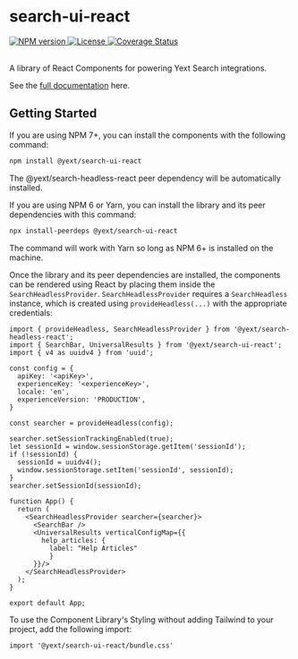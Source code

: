 # search-ui-react

<div>
  <a href="https://npmjs.org/package/@yext/search-ui-react">
    <img src="https://img.shields.io/npm/v/@yext/search-ui-react" alt="NPM version"/>
  </a>
  <a href="./LICENSE">
    <img src="https://img.shields.io/badge/License-BSD%203--Clause-blue.svg" alt="License"/>
  </a>
  <a href='https://coveralls.io/github/yext/search-ui-react?branch=main'>
    <img src='https://coveralls.io/repos/github/yext/search-ui-react/badge.svg?branch=main' alt='Coverage Status' />
  </a>
</div>
<br>

A library of React Components for powering Yext Search integrations.

See the [full documentation](./docs/search-ui-react.md) here.

## Getting Started

If you are using NPM 7+, you can install the components with the following command:

```bash
npm install @yext/search-ui-react
```
The @yext/search-headless-react peer dependency will be automatically installed.

If you are using NPM 6 or Yarn, you can install the library and its peer dependencies with this command:
```bash
npx install-peerdeps @yext/search-ui-react
```
The command will work with Yarn so long as NPM 6+ is installed on the machine.

Once the library and its peer dependencies are installed, the components can be rendered using React by placing them inside the `SearchHeadlessProvider`. `SearchHeadlessProvider` requires a `SearchHeadless` instance, which is created using `provideHeadless(...)` with the appropriate credentials:

```tsx
import { provideHeadless, SearchHeadlessProvider } from '@yext/search-headless-react';
import { SearchBar, UniversalResults } from '@yext/search-ui-react';
import { v4 as uuidv4 } from 'uuid';

const config = {
  apiKey: '<apiKey>',
  experienceKey: '<experienceKey>',
  locale: 'en',
  experienceVersion: 'PRODUCTION',
}

const searcher = provideHeadless(config);

searcher.setSessionTrackingEnabled(true);
let sessionId = window.sessionStorage.getItem('sessionId');
if (!sessionId) {
  sessionId = uuidv4();
  window.sessionStorage.setItem('sessionId', sessionId);
}
searcher.setSessionId(sessionId);

function App() {
  return (
    <SearchHeadlessProvider searcher={searcher}>
      <SearchBar />
      <UniversalResults verticalConfigMap={{
        help_articles: {
          label: "Help Articles"
          }
      }}/>
    </SearchHeadlessProvider>
  );
}

export default App;
```

To use the Component Library's Styling without adding Tailwind to your project, add the following import: 

```tsx
import '@yext/search-ui-react/bundle.css'
```